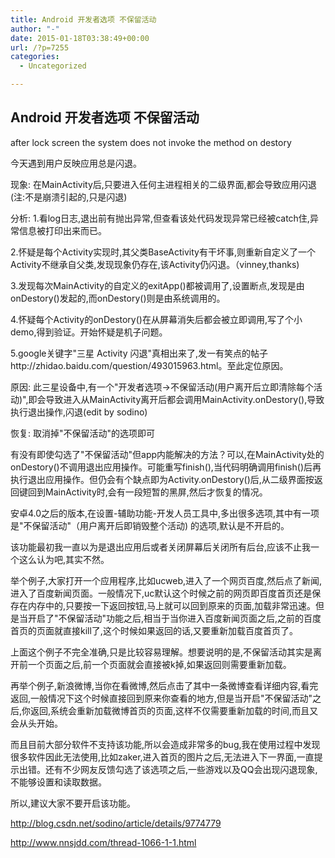 ```yaml
---
title: Android 开发者选项 不保留活动
author: "-"
date: 2015-01-18T03:38:49+00:00
url: /?p=7255
categories:
  - Uncategorized

---
```

## Android 开发者选项 不保留活动
after lock screen the system does not invoke the method on destory


今天遇到用户反映应用总是闪退。
  
现象: 在MainActivity后,只要进入任何主进程相关的二级界面,都会导致应用闪退(注:不是崩溃引起的,只是闪退)
  
分析: 1.看log日志,退出前有抛出异常,但查看该处代码发现异常已经被catch住,异常信息被打印出来而已。
  
2.怀疑是每个Activity实现时,其父类BaseActivity有干坏事,则重新自定义了一个Activity不继承自父类,发现现象仍存在,该Activity仍闪退。（vinney,thanks) 
  
3.发现每次MainActivity的自定义的exitApp()都被调用了,设置断点,发现是由onDestory()发起的,而onDestory()则是由系统调用的。
  
4.怀疑每个Activity的onDestory()在从屏幕消失后都会被立即调用,写了个小demo,得到验证。开始怀疑是机子问题。
  
5.google关键字"三星 Activity 闪退"真相出来了,发一有笑点的帖子http://zhidao.baidu.com/question/493015963.html。至此定位原因。
  
原因: 此三星设备中,有一个"开发者选项→不保留活动(用户离开后立即清除每个活动)",即会导致进入从MainActivity离开后都会调用MainActivity.onDestory(),导致执行退出操作,闪退(edit by sodino)
  
恢复: 取消掉"不保留活动"的选项即可

有没有即使勾选了"不保留活动"但app内能解决的方法？可以,在MainActivity处的onDestory()不调用退出应用操作。可能重写finish(),当代码明确调用finish()后再执行退出应用操作。但仍会有个缺点即为Activity.onDestory()后,从二级界面按返回键回到MainActivity时,会有一段短暂的黑屏,然后才恢复的情况。

安卓4.0之后的版本,在设置-辅助功能-开发人员工具中,多出很多选项,其中有一项是"不保留活动"（用户离开后即销毁整个活动) 的选项,默认是不开启的。

该功能最初我一直以为是退出应用后或者关闭屏幕后关闭所有后台,应该不止我一个这么认为吧,其实不然。

举个例子,大家打开一个应用程序,比如ucweb,进入了一个网页百度,然后点了新闻,进入了百度新闻页面。一般情况下,uc默认这个时候之前的网页即百度首页还是保存在内存中的,只要按一下返回按钮,马上就可以回到原来的页面,加载非常迅速。但是当开启了"不保留活动"功能之后,相当于当你进入百度新闻页面之后,之前的百度首页的页面就直接kill了,这个时候如果返回的话,又要重新加载百度首页了。

上面这个例子不完全准确,只是比较容易理解。想要说明的是,不保留活动其实是离开前一个页面之后,前一个页面就会直接被k掉,如果返回则需要重新加载。

再举个例子,新浪微博,当你在看微博,然后点击了其中一条微博查看详细内容,看完返回,一般情况下这个时候直接回到原来你查看的地方,但是当开启"不保留活动"之后,你返回,系统会重新加载微博首页的页面,这样不仅需要重新加载的时间,而且又会从头开始。

而且目前大部分软件不支持该功能,所以会造成非常多的bug,我在使用过程中发现很多软件因此无法使用,比如zaker,进入首页的图片之后,无法进入下一界面,一直提示出错。还有不少网友反馈勾选了该选项之后,一些游戏以及QQ会出现闪退现象,不能够设置和读取数据。

所以,建议大家不要开启该功能。

http://blog.csdn.net/sodino/article/details/9774779

http://www.nnsjdd.com/thread-1066-1-1.html